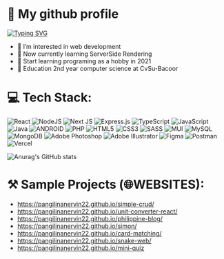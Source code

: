 
#  🫰 My github profile
[![Typing SVG](https://readme-typing-svg.herokuapp.com?size=25&duration=3500&color=D7B415&background=000000&center=true&vCenter=true&width=550&lines=I'm+20yrs+old+computer+science+student;Programming+is+one+of+my+pasttime;My+motto+%22Always+bet+on+javascript%22)](https://git.io/typing-svg)

- 👀 I’m interested in web development
- 🌱 Now currently learning ServerSide Rendering
- 🍼 Start learning programing as a hobby in 2021
- 🏫 Education 2nd year computer science at CvSu-Bacoor

# 💻 Tech Stack:
![React](https://img.shields.io/badge/react-%2320232a.svg?style=for-the-badge&logo=react&logoColor=%2361DAFB) 
![NodeJS](https://img.shields.io/badge/node.js-6DA55F?style=for-the-badge&logo=node.js&logoColor=white)
![Next JS](https://img.shields.io/badge/Next-black?style=for-the-badge&logo=next.js&logoColor=white) 
![Express.js](https://img.shields.io/badge/express.js-%23404d59.svg?style=for-the-badge&logo=express&logoColor=%2361DAFB) 
![TypeScript](https://img.shields.io/badge/typescript-%23007ACC.svg?style=for-the-badge&logo=typescript&logoColor=white) 
![JavaScript](https://img.shields.io/badge/javascript-%23323330.svg?style=for-the-badge&logo=javascript&logoColor=%23F7DF1E)
![Java](https://img.shields.io/badge/java-%23ED8B00.svg?style=for-the-badge&logo=java&logoColor=white)
![ANDROID](https://img.shields.io/badge/android-%2320232a.svg?style=for-the-badge&logo=android&logoColor=%a4c639) 
![PHP](https://img.shields.io/badge/php-%23777BB4.svg?style=for-the-badge&logo=php&logoColor=white)
![HTML5](https://img.shields.io/badge/html5-%23E34F26.svg?style=for-the-badge&logo=html5&logoColor=white) 
![CSS3](https://img.shields.io/badge/css3-%231572B6.svg?style=for-the-badge&logo=css3&logoColor=white)
![SASS](https://img.shields.io/badge/SASS-hotpink.svg?style=for-the-badge&logo=SASS&logoColor=white)
![MUI](https://img.shields.io/badge/MUI-%230081CB.svg?style=for-the-badge&logo=material-ui&logoColor=white) 
![MySQL](https://img.shields.io/badge/mysql-%2300f.svg?style=for-the-badge&logo=mysql&logoColor=white)
![MongoDB](https://img.shields.io/badge/MongoDB-%234ea94b.svg?style=for-the-badge&logo=mongodb&logoColor=white) 
![Adobe Photoshop](https://img.shields.io/badge/adobephotoshop-%2331A8FF.svg?style=for-the-badge&logo=adobephotoshop&logoColor=white) 
![Adobe Illustrator](https://img.shields.io/badge/adobeillustrator-%23FF9A00.svg?style=for-the-badge&logo=adobeillustrator&logoColor=white)
![Figma](https://img.shields.io/badge/figma-%23F24E1E.svg?style=for-the-badge&logo=figma&logoColor=white) 
![Postman](https://img.shields.io/badge/Postman-FF6C37?style=for-the-badge&logo=postman&logoColor=white)
![Vercel](https://img.shields.io/badge/vercel-%23000000.svg?style=for-the-badge&logo=vercel&logoColor=white)


![Anurag's GitHub stats](https://github-readme-stats.vercel.app/api?username=pangilinanervin22&show_icons=true&theme=radical&count_private=true&include_all_commits=false)


# ⚒️ Sample Projects (🌐WEBSITES):
- https://pangilinanervin22.github.io/simple-crud/
- https://pangilinanervin22.github.io/unit-converter-react/
- https://pangilinanervin22.github.io/philippine-blog/
- https://pangilinanervin22.github.io/simon/
- https://pangilinanervin22.github.io/card-matching/
- https://pangilinanervin22.github.io/snake-web/
- https://pangilinanervin22.github.io/mini-quiz


